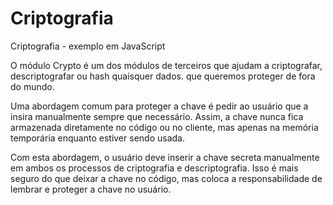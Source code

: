 # Criptografia
Criptografia - exemplo em JavaScript

O módulo Crypto é um dos módulos de terceiros que ajudam a criptografar, descriptografar ou hash quaisquer dados. que queremos proteger de fora do mundo.

Uma abordagem comum para proteger a chave é pedir ao usuário que a insira manualmente sempre que necessário. Assim, a chave nunca fica armazenada diretamente no código ou no cliente, mas apenas na memória temporária enquanto estiver sendo usada.

Com esta abordagem, o usuário deve inserir a chave secreta manualmente em ambos os processos de criptografia e descriptografia. Isso é mais seguro do que deixar a chave no código, mas coloca a responsabilidade de lembrar e proteger a chave no usuário.
